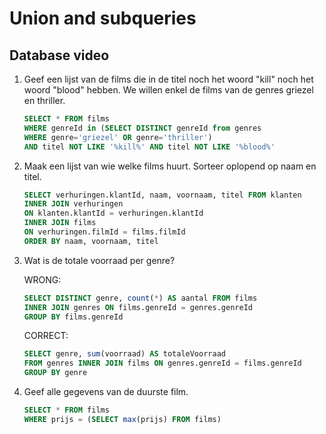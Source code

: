 # Union and subqueries
## Database video
1. Geef een lijst van de films die in de titel noch het woord "kill" noch het woord "blood" hebben. We willen enkel de films van de genres griezel en thriller.
    ```sql
    SELECT * FROM films
    WHERE genreId in (SELECT DISTINCT genreId from genres
    WHERE genre='griezel' OR genre='thriller')
    AND titel NOT LIKE '%kill%' AND titel NOT LIKE '%blood%'
    ```

2. Maak een lijst van wie welke films huurt. Sorteer oplopend op naam en titel.
    ```sql
    SELECT verhuringen.klantId, naam, voornaam, titel FROM klanten
    INNER JOIN verhuringen
    ON klanten.klantId = verhuringen.klantId
    INNER JOIN films
    ON verhuringen.filmId = films.filmId
    ORDER BY naam, voornaam, titel
    ```

3. Wat is de totale voorraad per genre?

    WRONG:
    ```sql
    SELECT DISTINCT genre, count(*) AS aantal FROM films
    INNER JOIN genres ON films.genreId = genres.genreId
    GROUP BY films.genreId
    ```
    
    CORRECT:
    ```sql
    SELECT genre, sum(voorraad) AS totaleVoorraad
    FROM genres INNER JOIN films ON genres.genreId = films.genreId
    GROUP BY genre
    ```    
    
4. Geef alle gegevens van de duurste film.
    ```sql
    SELECT * FROM films
    WHERE prijs = (SELECT max(prijs) FROM films)
    ```
